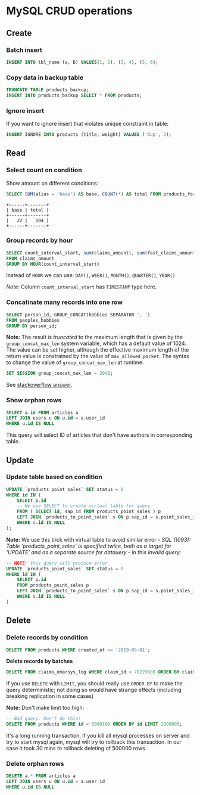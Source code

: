 # MySQL CRUD operations

## Create

### Batch insert

```sql
INSERT INTO tbl_name (a, b) VALUES(1, 2), (3, 4), (5, 6);
```

### Copy data in backup table

```sql
TRUNCATE TABLE products_backup;
INSERT INTO products_backup SELECT * FROM products;
```

### Ignore insert

If you want to ignore insert that violates unique constraint in table:

```sql
INSERT IGNORE INTO products (title, weight) VALUES ('Cup', 2);
```

## Read

### Select count on condition

Show amount on different conditions:

```sql
SELECT SUM(alias = 'base') AS base, COUNT(*) AS total FROM products_forms;
```
```
+------+-------+
| base | total |
+------+-------+
|   22 |   104 |
+------+-------+
```

### Group records by hour

```sql
SELECT count_interval_start, sum(claims_amount), sum(fast_claims_amount)
FROM claims_amount
GROUP BY HOUR(count_interval_start)
```

Instead of `HOUR` we can use: `DAY()`, `WEEK()`, `MONTH()`, `QUARTER()`, `YEAR()`

*Note:* Column `count_interval_start` has `TIMESTAMP` type here.

### Concatinate many records into one row

```sql
SELECT person_id, GROUP_CONCAT(hobbies SEPARATOR ', ')
FROM peoples_hobbies
GROUP BY person_id;
```

**Note:** The result is *truncated* to the maximum length that is given by the `group_concat_max_len` system variable, which has a default value of 1024. The value can be set higher, although the effective maximum length of the return value is constrained by the value of `max_allowed_packet`. The syntax to change the value of `group_concat_max_len` at runtime:

```sql
SET SESSION group_concat_max_len = 2048;
```

See [stackoverflow answer](https://stackoverflow.com/a/276949/1921272).

### Show orphan rows

```sql
SELECT a.id FROM articles a
LEFT JOIN users u ON u.id = a.user_id
WHERE u.id IS NULL
```

This query will select ID of articles that don't have authors in corresponding table.

## Update

### Update table based on condition

```sql
UPDATE `products_point_sales` SET status = 0
WHERE id IN (
    SELECT p.id
    -- We use SELECT to create virtual table for query
    FROM ( SELECT id, sap_id FROM products_point_sales ) p
    LEFT JOIN `products_to_point_sales` s ON p.sap_id = s.point_sales_id
    WHERE s.id IS NULL
);
```

**Note:** We use this trick with virtual table to avoid similar error - *SQL (1093): Table 'products_point_sales' is specified twice, both as a target for 'UPDATE' and as a separate source for datauery* - in this *invalid query*:

```sql
-- NOTE: this query will produce error
UPDATE `products_point_sales` SET status = 0
WHERE id IN (
    SELECT p.id
    FROM products_point_sales p
    LEFT JOIN `products_to_point_sales` s ON p.sap_id = s.point_sales_id
    WHERE s.id IS NULL
)
```

## Delete

### Delete records by condition

```sql
DELETE FROM products WHERE created_at <= '2019-05-01';
```

**Delete records by batches**

```sql
DELETE FROM claims_emarsys_log WHERE claim_id < 70229600 ORDER BY claim_id LIMIT 1000;
```

If you use `DELETE` with `LIMIT`, you should really use `ORDER BY` to make the query deterministic; not doing so would have strange effects (including breaking replication in some cases)

**Note:** Don't make limit too high:

```sql
-- Bad query. Don't do this!
DELETE FROM products WHERE id < 5000100 ORDER BY id LIMIT 1000000;
```
It's a long running transaction. If you kill all mysql processes on server and try to start mysql again, mysql will try to rollback this transaction. In our case it took 30 mins to rollback deleting of 500000 rows.

### Delete orphan rows

```sql
DELETE a.* FROM articles a
LEFT JOIN users u ON u.id = a.user_id
WHERE u.id IS NULL
```
